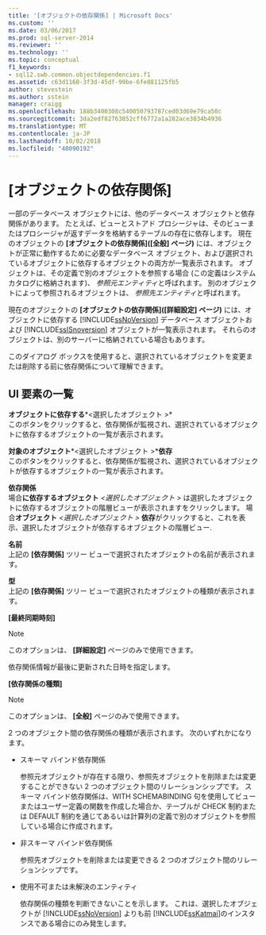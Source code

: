 ```yaml
---
title: '[オブジェクトの依存関係] | Microsoft Docs'
ms.custom: ''
ms.date: 03/06/2017
ms.prod: sql-server-2014
ms.reviewer: ''
ms.technology: ''
ms.topic: conceptual
f1_keywords:
- sql12.swb.common.objectdependencies.f1
ms.assetid: c63d1160-3f3d-45df-99be-6fe081125fb5
author: stevestein
ms.author: sstein
manager: craigg
ms.openlocfilehash: 188b3400308c540050793787ced03d69e79ca50c
ms.sourcegitcommit: 3da2edf82763852cff6772a1a282ace3034b4936
ms.translationtype: MT
ms.contentlocale: ja-JP
ms.lasthandoff: 10/02/2018
ms.locfileid: "48090192"
---
```

# <a name="object-dependencies"></a>[オブジェクトの依存関係]
  一部のデータベース オブジェクトには、他のデータベース オブジェクトと依存関係があります。 たとえば、ビューとストアド プロシージャは、そのビューまたはプロシージャが返すデータを格納するテーブルの存在に依存します。 現在のオブジェクトの **[オブジェクトの依存関係]\([全般] ページ)** には、オブジェクトが正常に動作するために必要なデータベース オブジェクト、および選択されているオブジェクトに依存するオブジェクトの両方が一覧表示されます。 オブジェクトは、その定義で別のオブジェクトを参照する場合 (この定義はシステム カタログに格納されます)、 *参照元エンティティ*と呼ばれます。 別のオブジェクトによって参照されるオブジェクトは、 *参照先エンティティ*と呼ばれます。  
  
 現在のオブジェクトの **[オブジェクトの依存関係]\([詳細設定] ページ)** には、オブジェクトに依存する [!INCLUDE[ssNoVersion](../../includes/ssnoversion-md.md)] データベース オブジェクトおよび [!INCLUDE[ssISnoversion](../../includes/ssisnoversion-md.md)] オブジェクトが一覧表示されます。 それらのオブジェクトは、別のサーバーに格納されている場合もあります。  
  
 このダイアログ ボックスを使用すると、選択されているオブジェクトを変更または削除する前に依存関係について理解できます。  
  
## <a name="uielement-list"></a>UI 要素の一覧  
 **オブジェクトに依存する***\<選択したオブジェクト >*   
 このボタンをクリックすると、依存関係が監視され、選択されているオブジェクトに依存するオブジェクトの一覧が表示されます。  
  
 **対象のオブジェクト***\<選択したオブジェクト >***依存**   
 このボタンをクリックすると、依存関係が監視され、選択されているオブジェクトが依存するオブジェクトの一覧が表示されます。  
  
 **依存関係**  
 場合**に依存するオブジェクト** *\<選択したオブジェクト >* は選択したオブジェクトに依存するオブジェクトの階層ビューが表示されますをクリックします。 場合**オブジェクト** *\<選択したオブジェクト >* **依存**がクリックすると、これを表示、選択したオブジェクトが依存するオブジェクトの階層ビュー.  
  
 **名前**  
 上記の **[依存関係]** ツリー ビューで選択されたオブジェクトの名前が表示されます。  
  
 **型**  
 上記の **[依存関係]** ツリー ビューで選択されたオブジェクトの種類が表示されます。  
  
 **[最終同期時刻]**  
 > [!NOTE]  
>  このオプションは、 **[詳細設定]** ページのみで使用できます。  
  
 依存関係情報が最後に更新された日時を指定します。  
  
 **[依存関係の種類]**  
 > [!NOTE]  
>  このオプションは、 **[全般]** ページのみで使用できます。  
  
 2 つのオブジェクト間の依存関係の種類が表示されます。 次のいずれかになります。  
  
-   スキーマ バインド依存関係  
  
     参照元オブジェクトが存在する限り、参照先オブジェクトを削除または変更することができない 2 つのオブジェクト間のリレーションシップです。 スキーマ バインド依存関係は、WITH SCHEMABINDING 句を使用してビューまたはユーザー定義の関数を作成した場合か、テーブルが CHECK 制約または DEFAULT 制約を通じてあるいは計算列の定義で別のオブジェクトを参照している場合に作成されます。  
  
-   非スキーマ バインド依存関係  
  
     参照先オブジェクトを削除または変更できる 2 つのオブジェクト間のリレーションシップです。  
  
-   使用不可または未解決のエンティティ  
  
     依存関係の種類を判断できないことを示します。 これは、選択したオブジェクトが [!INCLUDE[ssNoVersion](../../includes/ssnoversion-md.md)] よりも前 [!INCLUDE[ssKatmai](../../includes/sskatmai-md.md)]のインスタンスである場合にのみ発生します。  
  
  
